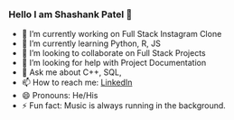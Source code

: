 ### Hello I am Shashank Patel 👋

- 🔭 I’m currently working on Full Stack Instagram Clone
- 🌱 I’m currently learning Python, R, JS
- 👯 I’m looking to collaborate on Full Stack Projects
- 🤔 I’m looking for help with Project Documentation
- 💬 Ask me about C++, SQL, 
- 📫 How to reach me: [LinkedIn](https://www.linkedin.com/in/shashank-patel-70451618b/)
- 😄 Pronouns: He/His
- ⚡ Fun fact: Music is always running in the background.

